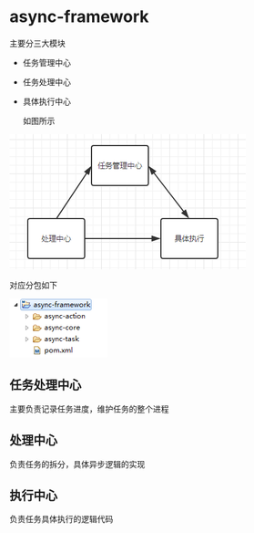 # async-framework

主要分三大模块

- 任务管理中心

- 任务处理中心

- 具体执行中心

  如图所示

![52233532215](/img/1522335322156.png)

对应分包如下

![52233511885](/img/1522335118850.png)

## 任务处理中心

主要负责记录任务进度，维护任务的整个进程

## 处理中心

负责任务的拆分，具体异步逻辑的实现

## 执行中心

负责任务具体执行的逻辑代码

